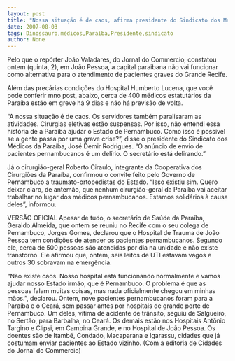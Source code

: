 ```yaml
---
layout: post
title: "Nossa situação é de caos, afirma presidente do Sindicato dos Médicos da Paraíba "
date: 2007-08-03
tags: Dinossauro,médicos,Paraíba,Presidente,sindicato
author: None
---
```

Pelo que o rep&oacute;rter Jo&atilde;o Valadares, do Jornal do Commercio, constatou ontem (quinta, 2), em Jo&atilde;o Pessoa, a capital paraibana n&atilde;o vai funcionar como alternativa para o atendimento de pacientes graves do Grande Recife. 

Al&eacute;m das prec&aacute;rias condi&ccedil;&otilde;es do Hospital Humberto Lucena, que voc&ecirc; pode conferir mno post, abaixo, cerca de 400 m&eacute;dicos estatut&aacute;rios da Para&iacute;ba est&atilde;o em greve h&aacute; 9 dias e n&atilde;o h&aacute; previs&atilde;o de volta. 

&ldquo;A nossa situa&ccedil;&atilde;o &eacute; de caos. Os servidores tamb&eacute;m paralisaram as atividades. Cirurgias eletivas est&atilde;o suspensas. Por isso, n&atilde;o entendi essa hist&oacute;ria de a Para&iacute;ba ajudar o Estado de Pernambuco. Como isso &eacute; poss&iacute;vel se a gente passa por uma grave crise?&rdquo;, disse o presidente do Sindicato dos M&eacute;dicos da Para&iacute;ba, Jos&eacute; Demir Rodrigues. &ldquo;O an&uacute;ncio de envio de pacientes pernambucanos &eacute; um del&iacute;rio. O secret&aacute;rio est&aacute; delirando.&rdquo; 

J&aacute; o cirurgi&atilde;o-geral Roberto Ciraulo, integrante da Cooperativa dos Cirurgi&otilde;es da Para&iacute;ba, confirmou o convite feito pelo Governo de Pernambuco a traumato-ortopedistas do Estado. 
&ldquo;Isso existiu sim. Quero deixar claro, de antem&atilde;o, que nenhum cirurgi&atilde;o-geral da Para&iacute;ba vai aceitar trabalhar no lugar dos m&eacute;dicos pernambucanos. Estamos solid&aacute;rios &agrave; causa deles&rdquo;, informou. 

VERS&Atilde;O OFICIAL
Apesar de tudo, o secret&aacute;rio de Sa&uacute;de da Para&iacute;ba, Geraldo Almeida, que ontem se reuniu no Recife com o seu colega de Pernambuco, Jorges Gomes, declarou&nbsp;que o Hospital de Trauma de Jo&atilde;o Pessoa tem condi&ccedil;&otilde;es de atender os pacientes pernambucanos. 
Segundo ele, cerca de 500 pessoas s&atilde;o atendidas por dia na unidade e n&atilde;o existe transtorno. Ele afirmou que, ontem, seis leitos de UTI estavam vagos e outros 30 sobravam na emerg&ecirc;ncia. 

&ldquo;N&atilde;o existe caos. Nosso hospital est&aacute; funcionando normalmente e vamos ajudar nosso Estado irm&atilde;o, que &eacute; Pernambuco. O problema &eacute; que as pessoas falam muitas coisas, mas nada oficialmente chegou em minhas m&atilde;os.&rdquo;, declarou.
Ontem, nove pacientes pernambucanos foram para a Para&iacute;ba e o Cear&aacute;, sem passar antes por hospitais de grande porte de Pernambuco. Um deles, v&iacute;tima de acidente de tr&acirc;nsito, seguiu de Salgueiro, no Sert&atilde;o, para Barbalha, no Cear&aacute;. Os demais est&atilde;o nos Hospitais Ant&ocirc;nio Targino e Clipsi, em Campina Grande, e no Hospital de Jo&atilde;o Pessoa. 
Os doentes s&atilde;o de Itamb&eacute;, Condado, Macaparana e Igarassu, cidades que j&aacute; costumam enviar pacientes ao Estado vizinho.
(Com a editoria de Cidades do Jornal do Commercio) 